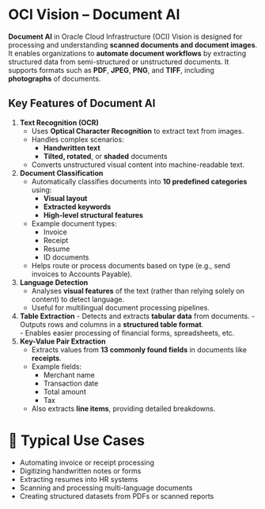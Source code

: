 # OCI Vision – Document AI

**Document AI** in Oracle Cloud Infrastructure (OCI) Vision is designed for processing and understanding **scanned documents and document images**. It enables organizations to **automate document workflows** by extracting structured data from semi-structured or unstructured documents.
It supports formats such as **PDF**, **JPEG**, **PNG**, and **TIFF**, including **photographs** of documents.
##  Key Features of Document AI

 1. **Text Recognition (OCR)**	
	- Uses **Optical Character Recognition** to extract text from images.	    
	- Handles complex scenarios:	    
	    - **Handwritten text**	        
	    - **Tilted, rotated**, or **shaded** documents	        
	- Converts unstructured visual content into machine-readable text.	   
 2. **Document Classification**
	- Automatically classifies documents into **10 predefined categories** using:	    
	    - **Visual layout**	        
	    - **Extracted keywords**	        
	    - **High-level structural features**	        
	- Example document types:	    
	    - Invoice	        
	    - Receipt	        
	    - Resume	        
	    - ID documents	        
	- Helps route or process documents based on type (e.g., send invoices to Accounts Payable).	
 3. **Language Detection**
	- Analyses **visual features** of the text (rather than relying solely on content) to detect language.    
	- Useful for multilingual document processing pipelines.    
 4.  **Table Extraction**
	- Detects and extracts **tabular data** from documents.
	- Outputs rows and columns in a **structured table format**.	    
	- Enables easier processing of financial forms, spreadsheets, etc.
 5. **Key-Value Pair Extraction**
	- Extracts values from **13 commonly found fields** in documents like **receipts**.
	- Example fields:	    
	    - Merchant name	        
	    - Transaction date	        
	    - Total amount	        
	    - Tax	        
	- Also extracts **line items**, providing detailed breakdowns.
# 🧠 Typical Use Cases

- Automating invoice or receipt processing    
- Digitizing handwritten notes or forms    
- Extracting resumes into HR systems
- Scanning and processing multi-language documents    
- Creating structured datasets from PDFs or scanned reports    